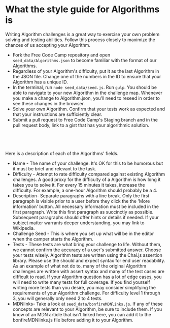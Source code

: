 # What the style guide for Algorithms is

Writing Algorithm challenges is a great way to exercise your own problem solving and testing abilities. Follow this process closely to maximize the chances of us accepting your Algorithm.

- Fork the Free Code Camp repository and open `seed_data/Algorithms.json` to become familiar with the format of our Algorithms.
- Regardless of your Algorithm's difficulty, put it as the last Algorithm in the JSON file. Change one of the numbers in the ID to ensure that your Algorithm has a unique ID.
- In the terminal, run `node seed_data/seed.js`. Run `gulp`. You should be able to navigate to your new Algorithm in the challenge map. Whenever you make a change to Algorithm.json, you'll need to reseed in order to see these changes in the browser.
- Solve your own Algorithm. Confirm that your tests work as expected and that your instructions are sufficiently clear.
- Submit a pull request to Free Code Camp's Staging branch and in the pull request body, link to a gist that has your algorithmic solution.

## &nbsp;

Here is a description of each of the Algorithms' fields.

- Name - The name of your challenge. It's OK for this to be humorous but it must be brief and relevant to the task.
- Difficulty - Attempt to rate difficulty compared against existing Algorithm challenges. A good proxy for the difficulty of a Algorithm is how long it takes you to solve it. For every 15 minutes it takes, increase the difficulty. For example, a one-hour Algorithm should probably be a 4.
- Description- Separate paragraphs with a line break. Only the first paragraph is visible prior to a user before they click the the 'More information' button. All necessary information must be included in the first paragraph. Write this first paragraph as succinctly as possible. Subsequent paragraphs should offer hints or details if needed. If your subject matter warrants deeper understanding, you may link to Wikipedia.
- Challenge Seed - This is where you set up what will be in the editor when the camper starts the Algorithm.
- Tests - These tests are what bring your challenge to life. Without them, we cannot confirm the accuracy of a user's submitted answer. Choose your tests wisely. Algorithm tests are written using the Chai.js assertion library. Please use the should and expect syntax for end user readability. As an example of what not do to, many of the original Algorithm challenges are written with assert syntax and many of the test cases are difficult to read. If your Algorithm question has a lot of edge cases, you will need to write many tests for full coverage. If you find yourself writing more tests than you desire, you may consider simplifying the requirements of your Algorithm challenge. For difficulty level 1 through 3, you will generally only need 2 to 4 tests.
- MDNlinks- Take a look at `seed_data/bonfireMDNlinks.js`. If any of these concepts are relevant to your Algorithm, be sure to include them. If you know of an MDN article that isn't linked here, you can add it to the bonfireMDNlinks.js file before adding it to your Algorithm.
